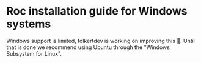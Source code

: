 # Roc installation guide for Windows systems

Windows support is limited, folkertdev is working on improving this 🚀.
Until that is done we recommend using Ubuntu through the "Windows Subsystem for Linux".
